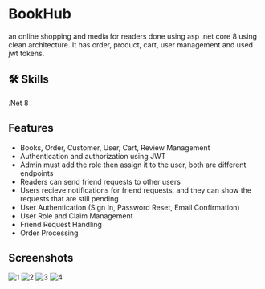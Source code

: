 
# BookHub
an  online shopping and media for readers done using asp .net core 8 using clean architecture. It has order, product, cart, user management and used jwt tokens.
## 🛠 Skills
.Net 8
## Features

- Books, Order, Customer, User, Cart, Review Management
- Authentication and authorization using JWT
- Admin must add the role then assign it to the user, both are different endpoints
- Readers can send friend requests to other users
- Users recieve notifications for friend requests, and they can show the requests that are still pending
- User Authentication (Sign In, Password Reset, Email Confirmation)
- User Role and Claim Management
- Friend Request Handling
- Order Processing

## Screenshots
![1](https://github.com/user-attachments/assets/161f0d16-201f-42a7-a253-7e530a802cb0)
![2](https://github.com/user-attachments/assets/d6c06bcf-5e1d-4785-ae57-7679d7d9d44a)
![3](https://github.com/user-attachments/assets/04eec7f4-a3e8-448c-985b-87a71bc99c99)
![4](https://github.com/user-attachments/assets/f4ceb221-b00f-4da6-986c-d64e233f47d7)
